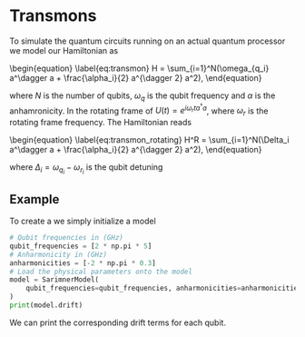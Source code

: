 # Transmons

To simulate the quantum circuits running on an actual quantum processor we model our Hamiltonian as

\begin{equation}
    \label{eq:transmon}
    H = \sum_{i=1}^N(\omega_{q_i} a^\dagger a +  \frac{\alpha_i}{2} a^{\dagger 2} a^2),
\end{equation}

where $N$ is the number of qubits, $\omega_q$ is the qubit frequency and $\alpha$ is the anhamronicity. In the rotating frame of $U(t)=e^{i\omega_r t a^\dagger a}$, where $\omega_r$ is the rotating frame frequency. The Hamiltonian reads

\begin{equation}
    \label{eq:transmon_rotating}
    H^R = \sum_{i=1}^N(\Delta_i a^\dagger a +  \frac{\alpha_i}{2} a^{\dagger 2} a^2),
\end{equation}

where $\Delta_i = \omega_{q_i} - \omega_{r_i}$ is the qubit detuning

## Example
To create a we simply initialize a model

```py
# Qubit frequencies in (GHz)
qubit_frequencies = [2 * np.pi * 5]
# Anharmonicity in (GHz)
anharmonicities = [-2 * np.pi * 0.3]
# Load the physical parameters onto the model
model = SarimnerModel(
    qubit_frequencies=qubit_frequencies, anharmonicities=anharmonicities
)
print(model.drift)
```
We can print the corresponding drift terms for each qubit.